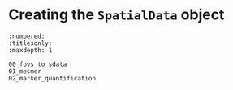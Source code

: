# Creating the `SpatialData` object

```{toctree}
:numbered:
:titlesonly:
:maxdepth: 1

00_fovs_to_sdata
01_mesmer
02_marker_quantification

```
